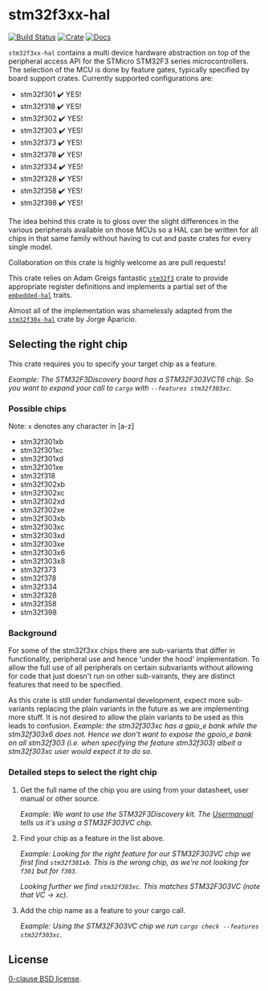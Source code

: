 # stm32f3xx-hal

[![Build Status](https://travis-ci.com/stm32-rs/stm32f3xx-hal.svg)](https://travis-ci.com/stm32-rs/stm32f3xx-hal)
[![Crate](https://img.shields.io/crates/v/stm32f3xx-hal.svg)](https://crates.io/crates/stm32f3xx-hal)
[![Docs](https://docs.rs/stm32f3xx-hal/badge.svg)](https://docs.rs/stm32f3xx-hal)

`stm32f3xx-hal` contains a multi device hardware abstraction on top of the
peripheral access API for the STMicro STM32F3 series microcontrollers. The
selection of the MCU is done by feature gates, typically specified by board
support crates. Currently supported configurations are:

*   stm32f301 ✔️ YES!
*   stm32f318 ✔️ YES!
*   stm32f302 ✔️ YES!
*   stm32f303 ✔️ YES!
*   stm32f373 ✔️ YES!
*   stm32f378 ✔️ YES!
*   stm32f334 ✔️ YES!
*   stm32f328 ✔️ YES!
*   stm32f358 ✔️ YES!
*   stm32f398 ✔️ YES!

The idea behind this crate is to gloss over the slight differences in the
various peripherals available on those MCUs so a HAL can be written for all
chips in that same family without having to cut and paste crates for every
single model.

Collaboration on this crate is highly welcome as are pull requests!

This crate relies on Adam Greigs fantastic [`stm32f3`][] crate to provide
appropriate register definitions and implements a partial set of the
[`embedded-hal`][] traits.

Almost all of the implementation was shamelessly adapted from the
[`stm32f30x-hal`][] crate by Jorge Aparicio.

[`stm32f3`]: https://crates.io/crates/stm32f3
[`stm32f30x-hal`]: https://github.com/japaric/stm32f30x-hal
[`embedded-hal`]: https://github.com/japaric/embedded-hal

## Selecting the right chip

This crate requires you to specify your target chip as a feature.

*Example: The STM32F3Discovery board has a STM32F303VCT6 chip.
So you want to expand your call to `cargo` with `--features stm32f303xc`.*

### Possible chips

[comment]: # (Any changes here should be mirrored in src/lib.rs)

Note: `x` denotes any character in [a-z]
*   stm32f301xb
*   stm32f301xc
*   stm32f301xd
*   stm32f301xe
*   stm32f318
*   stm32f302xb
*   stm32f302xc
*   stm32f302xd
*   stm32f302xe
*   stm32f303xb
*   stm32f303xc
*   stm32f303xd
*   stm32f303xe
*   stm32f303x6
*   stm32f303x8
*   stm32f373
*   stm32f378
*   stm32f334
*   stm32f328
*   stm32f358
*   stm32f398

### Background

For some of the stm32f3xx chips there are sub-variants that differ in
functionality, peripheral use and hence 'under the hood' implementation.  To
allow the full use of all peripherals on certain subvariants without
allowing for code that just doesn't run on other sub-vairants, they are
distinct features that need to be specified.

As this crate is still under fundamental development, expect more
sub-variants replacing the plain variants in the future as we are
implementing more stuff.  It is not desired to allow the plain variants to
be used as this leads to confusion.
*Example: the stm32f303xc has a gpio_e bank while the stm32f303x6 does
not. Hence we don't want to expose the gpoio_e bank on all stm32f303 (i.e.
when specifying the feature stm32f303) albeit a stm32f303xc user would
expect it to do so.*

### Detailed steps to select the right chip

1. Get the full name of the chip you are using from your datasheet, user manual or other source.

    *Example: We want to use the STM32F3Discovery kit.*
    *The [Usermanual][] tells us it's using a STM32F303VC chip.*

2. Find your chip as a feature in the list above.

    *Example: Looking for the right feature for our STM32F303VC chip we first find
    `stm32f301xb`. This is the wrong chip, as we're not looking for `f301` but for `f303`.*

    *Looking further we find `stm32f303xc`. This matches STM32F303VC (note that VC → xc).*

3. Add the chip name as a feature to your cargo call.

    *Example: Using the STM32F303VC chip we run `cargo check --features stm32f303xc`.*

[Usermanual]: https://www.st.com/content/ccc/resource/technical/document/user_manual/8a/56/97/63/8d/56/41/73/DM00063382.pdf/files/DM00063382.pdf/jcr:content/translations/en.DM00063382.pdf

## License

[0-clause BSD license](LICENSE-0BSD.txt).
